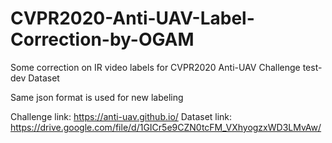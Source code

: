 # CVPR2020-Anti-UAV-Label-Correction-by-OGAM
Some correction on IR video labels for CVPR2020 Anti-UAV Challenge test-dev Dataset

Same json format is used for new labeling

Challenge link: https://anti-uav.github.io/
Dataset link: https://drive.google.com/file/d/1GICr5e9CZN0tcFM_VXhyogzxWD3LMvAw/
